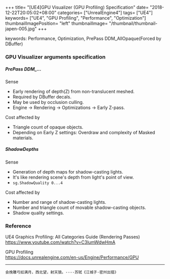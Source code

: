 +++
title= "[UE4]GPU Visualizer (GPU Profiling) Specification"
date= "2018-12-22T20:05:02+08:00"
categories= ["UnrealEngine4"]
tags= ["UE4"]
keywords= ["UE4", "GPU Profiling", "Performance", "Optimization"]
thumbnailImagePosition= "left"
thumbnailImage= "/thumbnail/thumbnail-japen-005.jpg"
+++

keywords: Performance, Optimization, PrePass DDM_AllOpaque(Forced by DBuffer)
<!--more-->

### GPU Visualizer arguments specification

##### PrePass DDM_...

Sense

+ Early rendering of depth(Z) from non-translucent meshed.
+ Required by DBuffer decals.
+ May be used by occlusion culling.
+ Engine -> Rendering -> Optimizations -> Early Z-pass.

Cost affected by

+ Triangle count of opaque objects.
+ Depending on Early Z settings: Overdraw and complexity of Masked materials.

##### ShadowDepths

Sense

+ Generation of depth maps for shadow-casting lights.
+ It's like rendering scene's depth from light's point of view.
+ `sg.ShadowQuality 0...4`

Cost affected by

+ Number and range of shadow-casting lights.
+ Number and triangle count of movable shadow-casting objects.
+ Shadow quality settings.
  

### Reference

UE4 Graphics Profiling: All Categories Guide (Rendering Passes)  
https://www.youtube.com/watch?v=C3lumWdwHmA

GPU Profiling  
https://docs.unrealengine.com/en-us/Engine/Performance/GPU

***
`会挽雕弓如满月，西北望，射天狼。----苏轼《江城子·密州出猎》`
